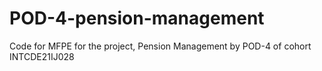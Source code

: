 # POD-4-pension-management
Code for MFPE for the project, Pension Management by POD-4 of cohort INTCDE21IJ028
